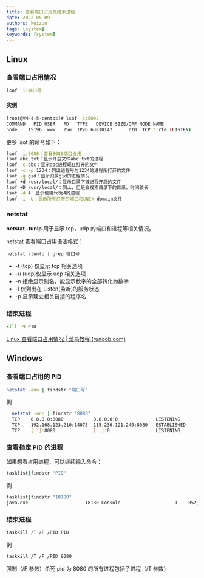 ```yaml
---
title: 查看端口占用及结束进程
date: 2022-05-09
authors: kuizuo
tags: [system]
keywords: [system]
---
```


## Linux

### 查看端口占用情况

```sh
lsof -i:端口号
```

#### 实例

```sh
[root@VM-4-5-centos]# lsof -i:5002
COMMAND   PID USER   FD   TYPE   DEVICE SIZE/OFF NODE NAME
node    15196  www   25u  IPv6 63810147      0t0  TCP *:rfe (LISTEN)
```

更多 lsof 的命令如下：

```sh
lsof -i:8080：查看8080端口占用
lsof abc.txt：显示开启文件abc.txt的进程
lsof -c abc：显示abc进程现在打开的文件
lsof -c -p 1234：列出进程号为1234的进程所打开的文件
lsof -g gid：显示归属gid的进程情况
lsof +d /usr/local/：显示目录下被进程开启的文件
lsof +D /usr/local/：同上，但是会搜索目录下的目录，时间较长
lsof -d 4：显示使用fd为4的进程
lsof -i -U：显示所有打开的端口和UNIX domain文件
```

### netstat

**netstat -tunlp** 用于显示 tcp，udp 的端口和进程等相关情况。

netstat 查看端口占用语法格式：

```
netstat -tunlp | grep 端口号
```

- -t (tcp) 仅显示 tcp 相关选项
- -u (udp)仅显示 udp 相关选项
- -n 拒绝显示别名，能显示数字的全部转化为数字
- -l 仅列出在 Listen(监听)的服务状态
- -p 显示建立相关链接的程序名

### 结束进程

```sh
kill -9 PID
```

[Linux 查看端口占用情况 | 菜鸟教程 (runoob.com)](https://www.runoob.com/w3cnote/linux-check-port-usage.html)

## Windows

### 查看端口占用的 PID

```sh
netstat -ano | findstr "端口号"
```

例

```sh
  netstat -ano | findstr "8080"
  TCP    0.0.0.0:8080           0.0.0.0:0              LISTENING       18180
  TCP    192.168.123.210:14075  115.236.121.240:8080   ESTABLISHED     14060
  TCP    [::]:8080              [::]:0                 LISTENING       18180
```

### 查看指定 PID 的进程

如果想看占用进程，可以继续输入命令：

```sh
tasklist|findstr "PID"
```

例

```sh
tasklist|findstr "18180"
java.exe                     18180 Console                    1    852,996 K
```

### 结束进程

```sh
taskkill /T /F /PID PID
```

例

```sh
taskkill /T /F /PID 8080
```

强制（/F 参数）杀死 pid 为 8080 的所有进程包括子进程（/T 参数）
